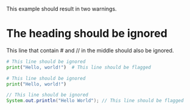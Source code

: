 This example should result in two warnings.

# The heading should be ignored

This line that contain # and // in the middle should also be ignored.

```python
# This line should be ignored
print("Hello, world!")  # This line should be flagged
```

```python
# This line should be ignored
print("Hello, world!") 
```

```java
// This line should be ignored
System.out.println("Hello World"); // This line should be flagged
```